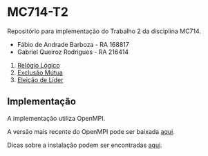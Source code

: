 # MC714-T2

Repositório para implementação do Trabalho 2 da disciplina MC714.

- Fábio de Andrade Barboza - RA 168817
- Gabriel Queiroz Rodrigues - RA 216414

1. [Relógio Lógico](https://github.com/Barbozafab/MC714-T2/tree/main/Relógio%20Lógico)
2. [Exclusão Mútua](https://github.com/Barbozafab/MC714-T2/tree/main/Exclusão%20Mútua)
3. [Eleição de Líder](https://github.com/Barbozafab/MC714-T2/tree/main/Eleição%20de%20Líder)

## Implementação

A implementação utiliza OpenMPI. 

A versão mais recente do OpenMPI pode ser baixada [aqui](https://www.open-mpi.org/software/ompi/v5.0/).

Dicas sobre a instalação podem ser encontradas [aqui](https://stackoverflow.com/questions/42703861/how-to-use-mpi-on-mac-os-x).
